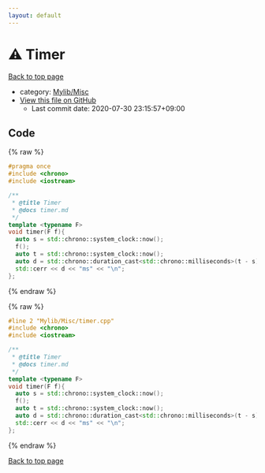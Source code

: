 ```yaml
---
layout: default
---
```


<!-- mathjax config similar to math.stackexchange -->
<script type="text/javascript" async
  src="https://cdnjs.cloudflare.com/ajax/libs/mathjax/2.7.5/MathJax.js?config=TeX-MML-AM_CHTML">
</script>
<script type="text/x-mathjax-config">
  MathJax.Hub.Config({
    TeX: { equationNumbers: { autoNumber: "AMS" }},
    tex2jax: {
      inlineMath: [ ['$','$'] ],
      processEscapes: true
    },
    "HTML-CSS": { matchFontHeight: false },
    displayAlign: "left",
    displayIndent: "2em"
  });
</script>

<script type="text/javascript" src="https://cdnjs.cloudflare.com/ajax/libs/jquery/3.4.1/jquery.min.js"></script>
<script src="https://cdn.jsdelivr.net/npm/jquery-balloon-js@1.1.2/jquery.balloon.min.js" integrity="sha256-ZEYs9VrgAeNuPvs15E39OsyOJaIkXEEt10fzxJ20+2I=" crossorigin="anonymous"></script>
<script type="text/javascript" src="../../../assets/js/copy-button.js"></script>
<link rel="stylesheet" href="../../../assets/css/copy-button.css" />


# :warning: Timer

<a href="../../../index.html">Back to top page</a>

* category: <a href="../../../index.html#3aaad417c82174440088b5eea559262a">Mylib/Misc</a>
* <a href="{{ site.github.repository_url }}/blob/master/Mylib/Misc/timer.cpp">View this file on GitHub</a>
    - Last commit date: 2020-07-30 23:15:57+09:00




## Code

<a id="unbundled"></a>
{% raw %}
```cpp
#pragma once
#include <chrono>
#include <iostream>

/**
 * @title Timer
 * @docs timer.md
 */
template <typename F>
void timer(F f){
  auto s = std::chrono::system_clock::now();
  f();
  auto t = std::chrono::system_clock::now();
  auto d = std::chrono::duration_cast<std::chrono::milliseconds>(t - s).count();
  std::cerr << d << "ms" << "\n";
};

```
{% endraw %}

<a id="bundled"></a>
{% raw %}
```cpp
#line 2 "Mylib/Misc/timer.cpp"
#include <chrono>
#include <iostream>

/**
 * @title Timer
 * @docs timer.md
 */
template <typename F>
void timer(F f){
  auto s = std::chrono::system_clock::now();
  f();
  auto t = std::chrono::system_clock::now();
  auto d = std::chrono::duration_cast<std::chrono::milliseconds>(t - s).count();
  std::cerr << d << "ms" << "\n";
};

```
{% endraw %}

<a href="../../../index.html">Back to top page</a>

